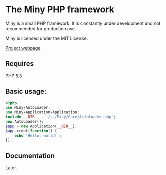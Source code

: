 The Miny PHP framework
=============
Miny is a small PHP framework. It is constantly under development and not recommended for production use.

Miny is licensed under the MIT License.

[Project webpage](http://projectminy.bugadani.hu/en/index.html)

Requires
----------
PHP 5.3

Basic usage:
----------

```php
<?php
use Miny\AutoLoader;
use Miny\Application\Application;
include __DIR__ . '/../Miny/Core/AutoLoader.php';
new AutoLoader();
$app = new Application(__DIR__);
$app->root(function() {
    echo 'Hello, world!';
});

```

Documentation
------------
Later.